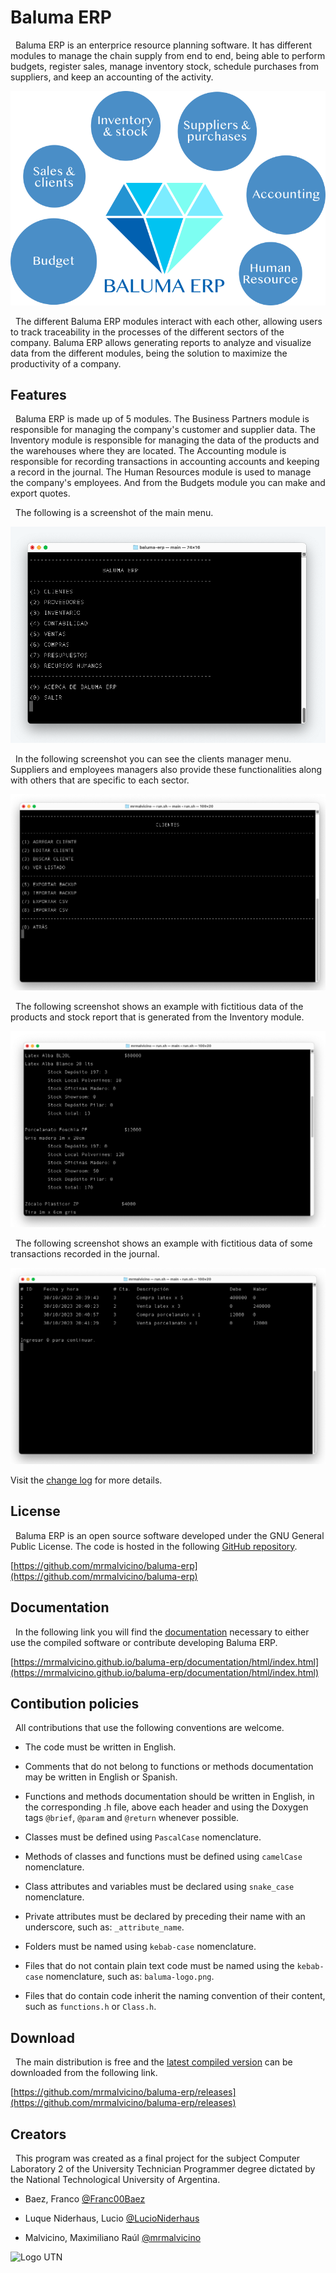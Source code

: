 # Baluma ERP

&nbsp; Baluma ERP is an enterprice resource planning software. It has different modules to manage the chain supply from end to end, being able to perform budgets, register sales, manage inventory stock, schedule purchases from suppliers, and keep an accounting of the activity.

![Baluma ERP](/images/baluma-erp.png?raw=true "Baluma ERP")

&nbsp; The different Baluma ERP modules interact with each other, allowing users to track traceability in the processes of the different sectors of the company. Baluma ERP allows generating reports to analyze and visualize data from the different modules, being the solution to maximize the productivity of a company.

## Features

&nbsp; Baluma ERP is made up of 5 modules. The Business Partners module is responsible for managing the company's customer and supplier data. The Inventory module is responsible for managing the data of the products and the warehouses where they are located. The Accounting module is responsible for recording transactions in accounting accounts and keeping a record in the journal. The Human Resources module is used to manage the company's employees. And from the Budgets module you can make and export quotes.

&nbsp; The following is a screenshot of the main menu.

![Baluma ERP](/images/screenshot-menu.png?raw=true "Baluma ERP")

&nbsp; In the following screenshot you can see the clients manager menu. Suppliers and employees managers also provide these functionalities along with others that are specific to each sector.

![Baluma ERP](/images/screenshot-crud.png?raw=true "Baluma ERP")

&nbsp; The following screenshot shows an example with fictitious data of the products and stock report that is generated from the Inventory module.

![Baluma ERP](/images/screenshot-stock.png?raw=true "Baluma ERP")

&nbsp; The following screenshot shows an example with fictitious data of some transactions recorded in the journal.

![Baluma ERP](/images/screenshot-journal.png?raw=true "Baluma ERP")

Visit the [change log](https://github.com/mrmalvicino/baluma-erp/changelog.md) for more details.

## License

&nbsp; Baluma ERP is an open source software developed under the GNU General Public License. The code is hosted in the following [GitHub repository](https://github.com/mrmalvicino/baluma-erp).

[https://github.com/mrmalvicino/baluma-erp](https://github.com/mrmalvicino/baluma-erp)

## Documentation

&nbsp; In the following link you will find the [documentation](https://mrmalvicino.github.io/baluma-erp/documentation/html/index.html) necessary to either use the compiled software or contribute developing Baluma ERP.

[https://mrmalvicino.github.io/baluma-erp/documentation/html/index.html](https://mrmalvicino.github.io/baluma-erp/documentation/html/index.html)

## Contibution policies

&nbsp; All contributions that use the following conventions are welcome.

- The code must be written in English.

- Comments that do not belong to functions or methods documentation may be written in English or Spanish.

- Functions and methods documentation should be written in English, in the corresponding .h file, above each header and using the Doxygen tags `@brief`, `@param` and `@return` whenever possible.

- Classes must be defined using `PascalCase` nomenclature.

- Methods of classes and functions must be defined using `camelCase` nomenclature.

- Class attributes and variables must be declared using `snake_case` nomenclature.

- Private attributes must be declared by preceding their name with an underscore, such as: `_attribute_name`.

- Folders must be named using `kebab-case` nomenclature.

- Files that do not contain plain text code must be named using the `kebab-case` nomenclature, such as: `baluma-logo.png`.

- Files that do contain code inherit the naming convention of their content, such as `functions.h` or `Class.h`.

## Download

&nbsp; The main distribution is free and the [latest compiled version](https://github.com/mrmalvicino/baluma-erp/releases) can be downloaded from the following link.

[https://github.com/mrmalvicino/baluma-erp/releases](https://github.com/mrmalvicino/baluma-erp/releases)

## Creators

&nbsp; This program was created as a final project for the subject Computer Laboratory 2 of the University Technician Programmer degree dictated by the National Technological University of Argentina.

- Baez, Franco [@Franc00Baez](https://github.com/Franc00Baez)

- Luque Niderhaus, Lucio [@LucioNiderhaus](https://github.com/LucioNiderhaus)

- Malvicino, Maximiliano Raúl [@mrmalvicino](https://www.github.com/mrmalvicino)

![Logo UTN](https://utn.edu.ar/images/logo-utn.png)
